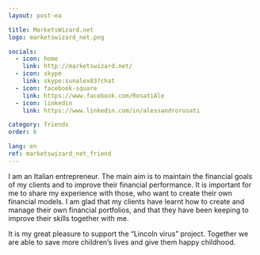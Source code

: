 ```yaml
---
layout: post-ea

title: MarketsWizard.net
logo: marketswizard_net.png

socials:
  - icon: home
    link: http://marketswizard.net/
  - icon: skype
    link: skype:sunalex83?chat
  - icon: facebook-square
    link: https://www.facebook.com/RosatiAle
  - icon: linkedin
    link: https://www.linkedin.com/in/alessandrorosati

category: friends
order: 6

lang: en
ref: marketswizard_net_friend
---
```


I am an Italian entrepreneur. 
The main aim is to maintain the financial goals of my clients and to improve their financial performance. 
It is important for me to share my experience with those, who want to create their own financial models.
I am glad that my clients have learnt how to create and manage their own financial portfolios, and that they have been keeping to improve their skills together with me.

It is my great pleasure to support the “Lincoln virus” project.
Together we are able to save more children’s lives and give them happy childhood.
